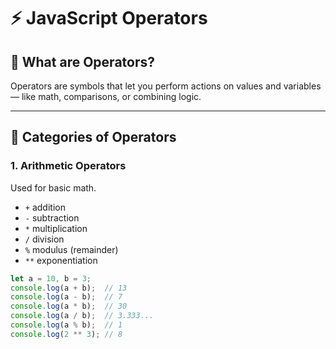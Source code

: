 # ⚡ JavaScript Operators

## 🔎 What are Operators?
Operators are symbols that let you perform actions on values and variables — like math, comparisons, or combining logic.

---

## 📌 Categories of Operators

### 1. Arithmetic Operators
Used for basic math.
- `+` addition
- `-` subtraction
- `*` multiplication
- `/` division
- `%` modulus (remainder)
- `**` exponentiation

```js
let a = 10, b = 3;
console.log(a + b);  // 13
console.log(a - b);  // 7
console.log(a * b);  // 30
console.log(a / b);  // 3.333...
console.log(a % b);  // 1
console.log(2 ** 3); // 8
